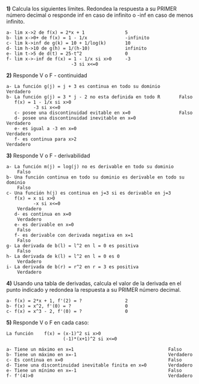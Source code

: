 **1)** Calcula los siguientes límites. Redondea la respuesta a su PRIMER número decimal o responde inf en caso de infinito o -inf en caso de menos infinito.

    a- lim x->2 de f(x) = 2*x + 1               5
    b- lim x->0+ de f(x) = 1 - 1/x              -infinito
    c- lim k->inf de g(k) = 10 + 1/log(k)       10
    d- lim h->10 de g(h) = 1/(h-10)             infinito
    e- lim t->5 de d(t) = 25-t^2                0
    f- lim x->-inf de f(x) = 1 - 1/x si x>0     -3
                            -3 si x<=0


**2)** Responde V o F - continuidad

    a- La función g(j) = j + 3 es continua en todo su dominio       Verdadero
    b- La función g(j) = 3 * j - 2 no esta definida en todo R       Falso
       f(x) = 1 - 1/x si x>0
              -3 si x<=0
       c- posee una discontinuidad evitable en x=0                  Falso
       d- posee una discontinuidad inevitable en x=0                Verdadero
       e- es igual a -3 en x=0                                      Verdadero
       f- es continua para x>2                                      Verdadero

**3)** Responde V o F - derivabilidad

    a- La función m(j) = log(j) no es derivable en todo su dominio              
        Falso
    b- Una función continua en todo su dominio es derivable en todo su dominio
        Falso
    c- Una función h(j) es continua en j=3 si es derivable en j=3
       f(x) = x si x>0
              -x si x<=0
        Verdadero
       d- es continua en x=0
        Verdadero
       e- es derivable en x=0
        Falso
       f- es derivable con derivada negativa en x=1
        Falso
    g- La derivada de b(l) = l^2 en l = 0 es positiva
        Falso
    h- La derivada de k(l) = l^2 en l = 0 es 0
        Verdadero
    i- La derivada de b(r) = r^2 en r = 3 es positiva
        Verdadero

**4)** Usando una tabla de derivadas, calcula el valor de la derivada en el punto indicado y redondea la respuesta a su PRIMER número decimal.

    a- f(x) = 2*x + 1, f'(2) = ?                2
    b- f(x) = x^2, f'(0) = ?                    0
    c- f(x) = x^3 - 2, f'(0) = ?                0

    
**5)** Responde V o F en cada caso:

    La función    f(x) = (x-1)^2 si x>0
                         (-1)*(x+1)^2 si x<=0
    
    a- Tiene un máximo en x=1                                   Falso
    b- Tiene un máximo en x=-1                                  Verdadero
    c- Es continua en x=0                                       Falso
    d- Tiene una discontinuidad inevitable finita en x=0        Verdadero
    e- Tiene un mínimo en x=-1                                  Falso
    f- f'(4)>0                                                  Verdadero
